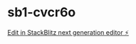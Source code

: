 # sb1-cvcr6o

[Edit in StackBlitz next generation editor ⚡️](https://stackblitz.com/~/github.com/SamuelIglesias-16/sb1-cvcr6o)